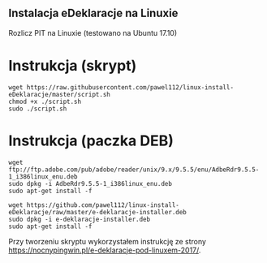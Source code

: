 ## Instalacja eDeklaracje na Linuxie

Rozlicz PIT na Linuxie (testowano na Ubuntu 17.10)

# Instrukcja (skrypt)

    wget https://raw.githubusercontent.com/pawel112/linux-install-eDeklaracje/master/script.sh
    chmod +x ./script.sh
    sudo ./script.sh

# Instrukcja (paczka DEB)
    wget ftp://ftp.adobe.com/pub/adobe/reader/unix/9.x/9.5.5/enu/AdbeRdr9.5.5-1_i386linux_enu.deb
    sudo dpkg -i AdbeRdr9.5.5-1_i386linux_enu.deb
    sudo apt-get install -f
    
    wget https://github.com/pawel112/linux-install-eDeklaracje/raw/master/e-deklaracje-installer.deb
    sudo dpkg -i e-deklaracje-installer.deb
    sudo apt-get install -f

Przy tworzeniu skryptu wykorzystałem instrukcję ze strony https://nocnypingwin.pl/e-deklaracje-pod-linuxem-2017/.
